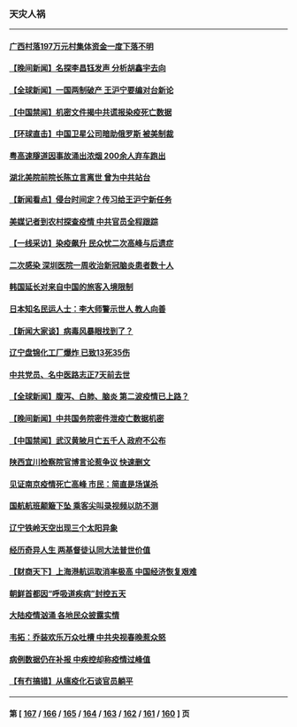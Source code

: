 ### 天灾人祸
---
#### [广西村落197万元村集体资金一度下落不明](../../pages/ncid280/n13917137.md) 
#### [【晚间新闻】名探李昌钰发声 分析胡鑫宇去向](../../pages/ncid280/n13917122.md) 
#### [【全球新闻】一国两制破产 王沪宁要编对台新论](../../pages/ncid280/n13917131.md) 
#### [【中国禁闻】机密文件揭中共谎报染疫死亡数据](../../pages/ncid280/n13916924.md) 
#### [【环球直击】中国卫星公司暗助俄罗斯 被美制裁](../../pages/ncid280/n13916897.md) 
#### [粤高速隧道因事故涌出浓烟 200余人弃车跑出](../../pages/ncid280/n13916995.md) 
#### [湖北美院前院长陈立言离世 曾为中共站台](../../pages/ncid280/n13916979.md) 
#### [【新闻看点】侵台时间定？传习给王沪宁新任务](../../pages/ncid280/n13916929.md) 
#### [美媒记者到农村探查疫情 中共官员全程跟踪](../../pages/ncid280/n13916922.md) 
#### [【一线采访】染疫飙升 民众忧二次高峰与后遗症](../../pages/ncid280/n13916848.md) 
#### [二次感染 深圳医院一周收治新冠脑炎患者数十人](../../pages/ncid280/n13916817.md) 
#### [韩国延长对来自中国的旅客入境限制](../../pages/ncid280/n13916802.md) 
#### [日本知名民运人士：李大师警示世人 教人向善](../../pages/ncid280/n13916627.md) 
#### [【新闻大家谈】病毒风暴眼找到了？](../../pages/ncid280/n13916766.md) 
#### [辽宁盘锦化工厂爆炸 已致13死35伤](../../pages/ncid280/n13916686.md) 
#### [中共党员、名中医路志正7天前去世](../../pages/ncid280/n13916608.md) 
#### [【全球新闻】腹泻、白肺、脑炎 第二波疫情已上路？](../../pages/ncid280/n13916633.md) 
#### [【晚间新闻】中共国务院密件泄疫亡数据机密](../../pages/ncid280/n13916632.md) 
#### [【中国禁闻】武汉黄陂月亡五千人 政府不公布](../../pages/ncid280/n13916302.md) 
#### [陕西宜川检察院官博言论惹争议 快速删文](../../pages/ncid280/n13916568.md) 
#### [见证南京疫情死亡高峰 市民：简直是场谋杀](../../pages/ncid280/n13916564.md) 
#### [国航航班颠簸下坠 乘客尖叫录视频以防不测](../../pages/ncid280/n13916575.md) 
#### [辽宁铁岭天空出现三个太阳异象](../../pages/ncid280/n13916408.md) 
#### [经历奇异人生 两基督徒认同大法普世价值](../../pages/ncid280/n13916303.md) 
#### [【财商天下】上海港航运取消率极高 中国经济恢复艰难](../../pages/ncid280/n13916276.md) 
#### [朝鲜首都因“呼吸道疾病”封控五天](../../pages/ncid280/n13916288.md) 
#### [大陆疫情汹涌 各地民众披露实情](../../pages/ncid280/n13916158.md) 
#### [韦拓：乔装欢乐万众吐槽 中共央视春晚惹众怒](../../pages/ncid280/n13916231.md) 
#### [病例数据仍在补报 中疾控却称疫情过峰值](../../pages/ncid280/n13916164.md) 
#### [【有冇搞错】从瘟疫化石谈官员躺平](../../pages/ncid280/n13916064.md) 

---
#### 第 [ [167](./167.md) / [166](./166.md) / [165](./165.md) / [164](./164.md) / [163](./163.md) / [162](./162.md) / [161](./161.md) / [160](./160.md) ] 页
